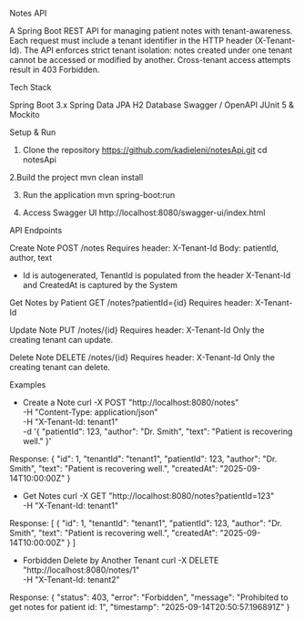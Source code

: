 Notes API

A Spring Boot REST API for managing patient notes with tenant-awareness.
Each request must include a tenant identifier in the HTTP header (X-Tenant-Id).
The API enforces strict tenant isolation: notes created under one tenant cannot be accessed or modified by another. Cross-tenant access attempts result in 403 Forbidden.

Tech Stack

Spring Boot 3.x
Spring Data JPA
H2 Database
Swagger / OpenAPI
JUnit 5 & Mockito

Setup & Run

1. Clone the repository
	https://github.com/kadieleni/notesApi.git
	cd notesApi
	

2.Build the project
	mvn clean install

3. Run the application
	mvn spring-boot:run

4. Access Swagger UI
	http://localhost:8080/swagger-ui/index.html


API Endpoints

Create Note
POST /notes
Requires header: X-Tenant-Id
Body: patientId, author, text
* Id is autogenerated, TenantId is populated from the header X-Tenant-Id and CreatedAt is captured by the System 

Get Notes by Patient
GET /notes?patientId={id}
Requires header: X-Tenant-Id

Update Note
PUT /notes/{id}
Requires header: X-Tenant-Id
Only the creating tenant can update.

Delete Note
DELETE /notes/{id}
Requires header: X-Tenant-Id
Only the creating tenant can delete.

Examples

* Create a Note
  curl -X POST "http://localhost:8080/notes" \
  -H "Content-Type: application/json" \
  -H "X-Tenant-Id: tenant1" \
  -d '{
        "patientId": 123,
        "author": "Dr. Smith",
        "text": "Patient is recovering well."
      }'

Response:
{
  "id": 1,
  "tenantId": "tenant1",
  "patientId": 123,
  "author": "Dr. Smith",
  "text": "Patient is recovering well.",
  "createdAt": "2025-09-14T10:00:00Z"
}

* Get Notes
curl -X GET "http://localhost:8080/notes?patientId=123" \
  -H "X-Tenant-Id: tenant1"

Response:
[
  {
    "id": 1,
    "tenantId": "tenant1",
    "patientId": 123,
    "author": "Dr. Smith",
    "text": "Patient is recovering well.",
    "createdAt": "2025-09-14T10:00:00Z"
  }
]

* Forbidden Delete by Another Tenant
curl -X DELETE "http://localhost:8080/notes/1" \
  -H "X-Tenant-Id: tenant2"

Response:
{
  "status": 403,
  "error": "Forbidden",
  "message": "Prohibited to get notes for patient id: 1",
  "timestamp": "2025-09-14T20:50:57.196891Z"
}
